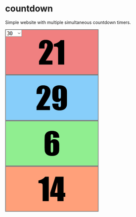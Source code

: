 # countdown
Simple website with multiple simultaneous countdown timers.

![App screenshot](countdown_screenshot.png)

